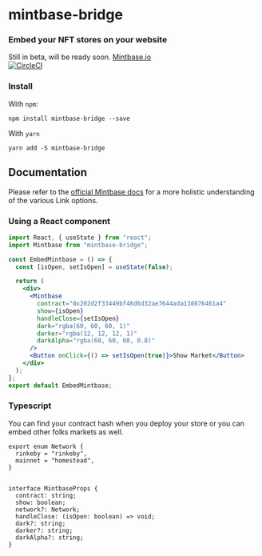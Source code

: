 # mintbase-bridge

### Embed your NFT stores on your website

Still in beta, will be ready soon.
[Mintbase.io](https://mintbase.io)  
[![CircleCI](https://circleci.com/gh/Mintbase/mintbase-bridge.svg?style=svg)](https://circleci.com/gh/Mintbase/mintbase-bridge)

### Install

With `npm`:

```
npm install mintbase-bridge --save
```

With `yarn`

```
yarn add -S mintbase-bridge
```

## Documentation

Please refer to the [official Mintbase docs](https://docs.mintbase.io/developers) for
a more holistic understanding of the various Link options.

### Using a React component

```jsx
import React, { useState } from "react";
import Mintbase from "mintbase-bridge";

const EmbedMintbase = () => {
  const [isOpen, setIsOpen] = useState(false);

  return (
    <div>
      <Mintbase
        contract="0x202d2f33449bf46d6d32ae7644ada130876461a4"
        show={isOpen}
        handleClose={setIsOpen}
        dark="rgba(60, 60, 60, 1)"
        darker="rgba(12, 12, 12, 1)"
        darkAlpha="rgba(60, 60, 60, 0.8)"
      />
      <Button onClick={() => setIsOpen(true)}>Show Market</Button>
    </div>
  );
};
export default EmbedMintbase;
```

### Typescript

You can find your contract hash when you deploy your store or you can embed other folks markets as well.

```
export enum Network {
  rinkeby = "rinkeby",
  mainnet = "homestead",
}


interface MintbaseProps {
  contract: string;
  show: boolean;
  network?: Network;
  handleClose: (isOpen: boolean) => void;
  dark?: string;
  darker?: string;
  darkAlpha?: string;
}
```
